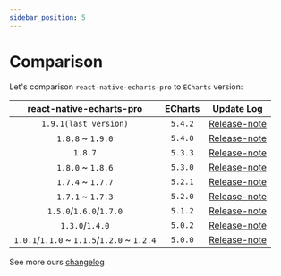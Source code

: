 ```yaml
---
sidebar_position: 5
---
```


# Comparison

Let's comparison `react-native-echarts-pro` to `ECharts` version:


|          react-native-echarts-pro           | ECharts |                              Update Log                             | 
|:-------------------------------------------:|:-------:|:-------------------------------------------------------------------:|
|            `1.9.1(last version)`            | `5.4.2` | [Release-note](https://echarts.apache.org/en/changelog.html#v5-4-2) |
|              `1.8.8` ~ `1.9.0`              | `5.4.0` | [Release-note](https://echarts.apache.org/en/changelog.html#v5-4-0) |
|                   `1.8.7`                   | `5.3.3` | [Release-note](https://echarts.apache.org/en/changelog.html#v5-3-3) |
|              `1.8.0` ~ `1.8.6`              | `5.3.0` | [Release-note](https://echarts.apache.org/en/changelog.html#v5-3-0) |
|              `1.7.4` ~ `1.7.7`              | `5.2.1` | [Release-note](https://echarts.apache.org/en/changelog.html#v5-2-1) |
|              `1.7.1` ~ `1.7.3`              | `5.2.0` | [Release-note](https://echarts.apache.org/en/changelog.html#v5-2-0) |
|           `1.5.0`/`1.6.0`/`1.7.0`           | `5.1.2` | [Release-note](https://echarts.apache.org/en/changelog.html#v5-1-2) |
|               `1.3.0`/`1.4.0`               | `5.0.2` | [Release-note](https://echarts.apache.org/en/changelog.html#v5-0-2) |
| `1.0.1`/`1.1.0` ~ `1.1.5`/`1.2.0` ~ `1.2.4` | `5.0.0` | [Release-note](https://echarts.apache.org/en/changelog.html#v5-0-0) |

See more ours [changelog](https://github.com/supervons/react-native-echarts-pro/tags) 
